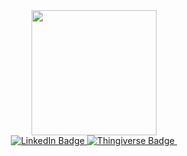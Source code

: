 <div id="header" align="center">
  <img src="https://media.giphy.com/media/h408T6Y5GfmXBKW62l/giphy.gif" width="200"/>
</div>

<div id="badges", align="center">
  <a href="https://www.linkedin.com/in/nicolas-gutierrez-vazquez-a8464734">
    <img src="https://img.shields.io/badge/LinkedIn-blue?style=for-the-badge&logo=linkedin&logoColor=white" alt="LinkedIn Badge"/>
  </a>
  <a href="https://www.thingiverse.com/eolus/designs">
    <img src="https://img.shields.io/badge/Thingiverse-blue?style=for-the-badge&logo=thingiverse&logoColor=white" alt="Thingiverse Badge"/>
  </a>
<img src="https://komarev.com/ghpvc/?username=eolus87&style=flat-square&color=blue" alt=""/>
</div>

<!--
**eolus87/eolus87** is a ✨ _special_ ✨ repository because its `README.md` (this file) appears on your GitHub profile.

Here are some ideas to get you started:

- 🔭 I’m currently working on ...
- 🌱 I’m currently learning ...
- 👯 I’m looking to collaborate on ...
- 🤔 I’m looking for help with ...
- 💬 Ask me about ...
- 📫 How to reach me: ...
- 😄 Pronouns: ...
- ⚡ Fun fact: ...
-->
